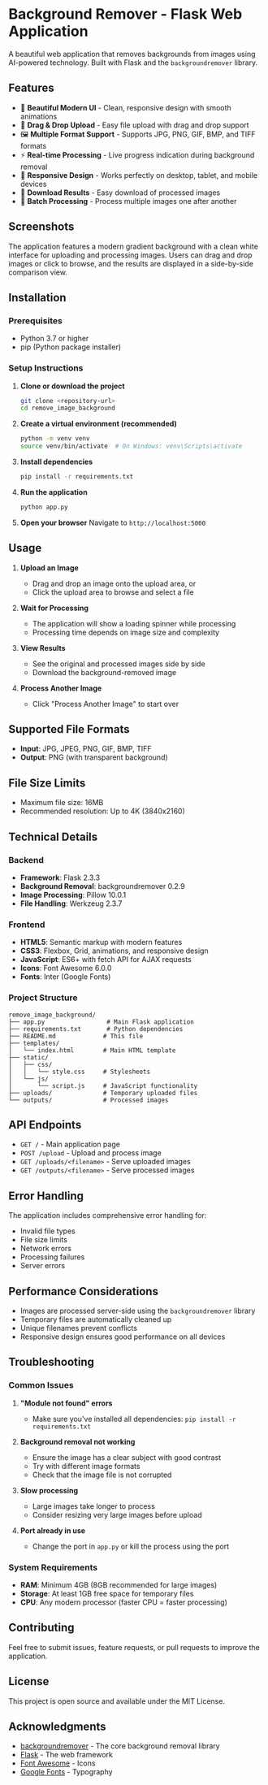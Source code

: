 # Background Remover - Flask Web Application

A beautiful web application that removes backgrounds from images using AI-powered technology. Built with Flask and the `backgroundremover` library.

## Features

- 🎨 **Beautiful Modern UI** - Clean, responsive design with smooth animations
- 📁 **Drag & Drop Upload** - Easy file upload with drag and drop support
- 🖼️ **Multiple Format Support** - Supports JPG, PNG, GIF, BMP, and TIFF formats
- ⚡ **Real-time Processing** - Live progress indication during background removal
- 📱 **Responsive Design** - Works perfectly on desktop, tablet, and mobile devices
- 💾 **Download Results** - Easy download of processed images
- 🔄 **Batch Processing** - Process multiple images one after another

## Screenshots

The application features a modern gradient background with a clean white interface for uploading and processing images. Users can drag and drop images or click to browse, and the results are displayed in a side-by-side comparison view.

## Installation

### Prerequisites

- Python 3.7 or higher
- pip (Python package installer)

### Setup Instructions

1. **Clone or download the project**
   ```bash
   git clone <repository-url>
   cd remove_image_background
   ```

2. **Create a virtual environment (recommended)**
   ```bash
   python -m venv venv
   source venv/bin/activate  # On Windows: venv\Scripts\activate
   ```

3. **Install dependencies**
   ```bash
   pip install -r requirements.txt
   ```

4. **Run the application**
   ```bash
   python app.py
   ```

5. **Open your browser**
   Navigate to `http://localhost:5000`

## Usage

1. **Upload an Image**
   - Drag and drop an image onto the upload area, or
   - Click the upload area to browse and select a file

2. **Wait for Processing**
   - The application will show a loading spinner while processing
   - Processing time depends on image size and complexity

3. **View Results**
   - See the original and processed images side by side
   - Download the background-removed image

4. **Process Another Image**
   - Click "Process Another Image" to start over

## Supported File Formats

- **Input**: JPG, JPEG, PNG, GIF, BMP, TIFF
- **Output**: PNG (with transparent background)

## File Size Limits

- Maximum file size: 16MB
- Recommended resolution: Up to 4K (3840x2160)

## Technical Details

### Backend
- **Framework**: Flask 2.3.3
- **Background Removal**: backgroundremover 0.2.9
- **Image Processing**: Pillow 10.0.1
- **File Handling**: Werkzeug 2.3.7

### Frontend
- **HTML5**: Semantic markup with modern features
- **CSS3**: Flexbox, Grid, animations, and responsive design
- **JavaScript**: ES6+ with fetch API for AJAX requests
- **Icons**: Font Awesome 6.0.0
- **Fonts**: Inter (Google Fonts)

### Project Structure
```
remove_image_background/
├── app.py                 # Main Flask application
├── requirements.txt       # Python dependencies
├── README.md             # This file
├── templates/
│   └── index.html        # Main HTML template
├── static/
│   ├── css/
│   │   └── style.css     # Stylesheets
│   └── js/
│       └── script.js     # JavaScript functionality
├── uploads/              # Temporary uploaded files
└── outputs/              # Processed images
```

## API Endpoints

- `GET /` - Main application page
- `POST /upload` - Upload and process image
- `GET /uploads/<filename>` - Serve uploaded images
- `GET /outputs/<filename>` - Serve processed images

## Error Handling

The application includes comprehensive error handling for:
- Invalid file types
- File size limits
- Network errors
- Processing failures
- Server errors

## Performance Considerations

- Images are processed server-side using the `backgroundremover` library
- Temporary files are automatically cleaned up
- Unique filenames prevent conflicts
- Responsive design ensures good performance on all devices

## Troubleshooting

### Common Issues

1. **"Module not found" errors**
   - Make sure you've installed all dependencies: `pip install -r requirements.txt`

2. **Background removal not working**
   - Ensure the image has a clear subject with good contrast
   - Try with different image formats
   - Check that the image file is not corrupted

3. **Slow processing**
   - Large images take longer to process
   - Consider resizing very large images before upload

4. **Port already in use**
   - Change the port in `app.py` or kill the process using the port

### System Requirements

- **RAM**: Minimum 4GB (8GB recommended for large images)
- **Storage**: At least 1GB free space for temporary files
- **CPU**: Any modern processor (faster CPU = faster processing)

## Contributing

Feel free to submit issues, feature requests, or pull requests to improve the application.

## License

This project is open source and available under the MIT License.

## Acknowledgments

- [backgroundremover](https://pypi.org/project/backgroundremover/) - The core background removal library
- [Flask](https://flask.palletsprojects.com/) - The web framework
- [Font Awesome](https://fontawesome.com/) - Icons
- [Google Fonts](https://fonts.google.com/) - Typography 